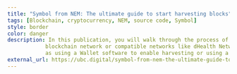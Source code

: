 ```yaml
---
title: "Symbol from NEM: The ultimate guide to start harvesting blocks"
tags: [Blockchain, cryptocurrency, NEM, source code, Symbol]
style: border
color: danger
description: In this publication, you will walk through the process of enabling your account(s) to harvest BLOCKS on the Symbol from NEM
            blockchain network or compatible networks like dHealth Network. This publication illustrates different techniques such
            as using a Wallet software to enable harvesting or using a command-line tool.
external_url: https://ubc.digital/symbol-from-nem-the-ultimate-guide-to-start-harvesting-blocks/
---
```

